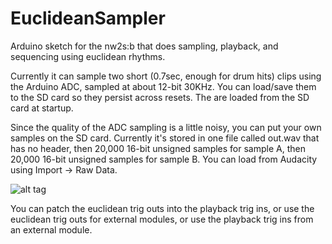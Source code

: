 # EuclideanSampler
Arduino sketch for the nw2s:b that does sampling, playback, and sequencing using euclidean rhythms.

Currently it can sample two short (0.7sec, enough for drum hits) clips using the Arduino ADC, sampled at about 12-bit 30KHz.  You can load/save them to the SD card so they persist across resets.  The are loaded from the SD card at startup.

Since the quality of the ADC sampling is a little noisy, you can put your own samples on the SD card.  Currently it's stored in one file called out.wav that has no header, then 20,000 16-bit unsigned samples for sample A, then 20,000 16-bit unsigned samples for sample B.  You can load from Audacity using Import -> Raw Data.

![alt tag](https://raw.github.com/gattis/EuclideanSampler/master/euclidean_sampler.png)

You can patch the euclidean trig outs into the playback trig ins, or use the euclidean trig outs for external modules, or use the playback trig ins from an external module.
